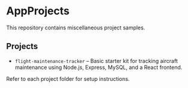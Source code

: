 # AppProjects

This repository contains miscellaneous project samples.

## Projects

- `flight-maintenance-tracker` – Basic starter kit for tracking aircraft maintenance using Node.js, Express, MySQL, and a React frontend.

Refer to each project folder for setup instructions.
